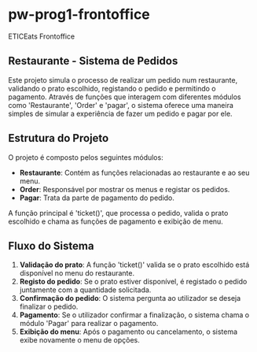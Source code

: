 # pw-prog1-frontoffice
ETICEats Frontoffice

## Restaurante - Sistema de Pedidos

Este projeto simula o processo de realizar um pedido num restaurante, validando o prato escolhido, registando o pedido e permitindo o pagamento. Através de funções que interagem com diferentes módulos como 'Restaurante', 'Order' e 'pagar', o sistema oferece uma maneira simples de simular a experiência de fazer um pedido e pagar por ele.

## Estrutura do Projeto

O projeto é composto pelos seguintes módulos:

- **Restaurante**: Contém as funções relacionadas ao restaurante e ao seu menu.
- **Order**: Responsável por mostrar os menus e registar os pedidos.
- **Pagar**: Trata da parte de pagamento do pedido.

A função principal é 'ticket()', que processa o pedido, valida o prato escolhido e chama as funções de pagamento e exibição de menu.

## Fluxo do Sistema

1. **Validação do prato**: A função 'ticket()' valida se o prato escolhido está disponível no menu do restaurante.
2. **Registo do pedido**: Se o prato estiver disponível, é registado o pedido juntamente com a quantidade solicitada.
3. **Confirmação do pedido**: O sistema pergunta ao utilizador se deseja finalizar o pedido.
4. **Pagamento**: Se o utilizador confirmar a finalização, o sistema chama o módulo 'Pagar' para realizar o pagamento.
5. **Exibição do menu**: Após o pagamento ou cancelamento, o sistema exibe novamente o menu de opções.

